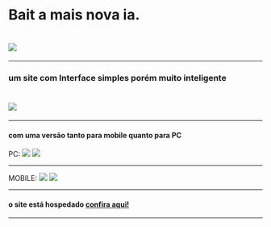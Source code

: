 # Bait a mais nova ia.  

![](assets/img/logo.png)
=================================================
-------------------------------------------------

### um site com Interface simples porém muito inteligente
![](slogans/printscreen/home-mobile.png)
=================================================
-------------------------------------------------

#### com uma versão tanto para mobile quanto para PC

PC:
![](slogans/printscreen/home-pc.png)
![](slogans/printscreen/passaro-pc.png)

-------------------------------------------------

MOBILE:
![](slogans/printscreen/home-mobile.png)
![](slogans/printscreen/passaro-mobile.png)

-------------------------------------------------
#### o site está hospedado [confira aqui!](https://baitnew-com.umbler.net/)
-------------------------------------------------